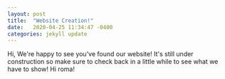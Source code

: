 ```yaml
---
layout: post
title:  "Website Creation!"
date:   2020-04-25 11:34:47 -0400
categories: jekyll update
---
```

Hi, We're happy to see you've found our website! It's still under construction so make sure to check back in a little while to see what we have to show! Hi roma!

[jekyll-docs]: https://jekyllrb.com/docs/home
[jekyll-gh]:   https://github.com/jekyll/jekyll
[jekyll-talk]: https://talk.jekyllrb.com/
